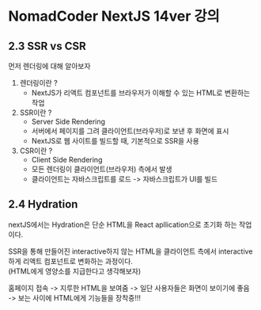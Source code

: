 # NomadCoder NextJS 14ver 강의

## 2.3 SSR vs CSR

먼저 렌더링에 대해 알아보자

1. 렌더링이란 ?
   - NextJS가 리액트 컴포넌트를 브라우저가 이해할 수 있는 HTML로 변환하는 작업
2. SSR이란 ?
   - Server Side Rendering
   - 서버에서 페이지를 그려 클라이언트(브라우저)로 보낸 후 화면에 표시
   - NextJS로 웹 사이트를 빌드할 때, 기본적으로 SSR을 사용
3. CSR이란 ?
   - Client Side Rendering
   - 모든 렌더링이 클라이언트(브라우저) 측에서 발생
   - 클라이언트는 자바스크립트를 로드 -> 자바스크립트가 UI를 빌드

## 2.4 Hydration

nextJS에서는 Hydration은 단순 HTML을 React apllication으로 초기화 하는 작업이다.

SSR을 통해 만들어진 interactive하지 않는 HTML을 클라이언트 측에서 interactive하게 리액트 컴포넌트로 변화하는 과정이다.<br/>
(HTML에게 영양소를 지급한다고 생각해보자)

홈페이지 접속 -> 지루한 HTML을 보여줌 -> 일단 사용자들은 화면이 보이기에 좋음
<br/>-> 보는 사이에 HTML에게 기능들을 장착중!!!

